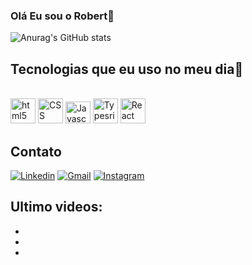 ### Olá Eu sou o Robert🙂

![Anurag's GitHub stats](https://github-readme-stats.vercel.app/api?username=robert-dev0&show_icons=true&theme=dark)

## Tecnologias que eu uso no meu dia🙂

<div style="dislay: inline_block"><br/> <img style="height:40px ; width:40px;" aling="center" alt="html5" height"30" width"40" src="https://cdn.jsdelivr.net/gh/devicons/devicon@latest/icons/html5/html5-original-wordmark.svg"/>
<img style="height:40px ; width:40px;" aling="center" alt="CSS" height"30" width"40" src="https://cdn.jsdelivr.net/gh/devicons/devicon@latest/icons/css3/css3-original-wordmark.svg"/>
<img style="height:35px ; width:40px;" aling="center" alt="Javascript" height"30" width"40" src="https://cdn.jsdelivr.net/gh/devicons/devicon@latest/icons/javascript/javascript-original.svg"/>
<img style="height:40px ; width:40px;" aling="center" alt="Typesricpt" height"30" width"40" src="https://cdn.jsdelivr.net/gh/devicons/devicon@latest/icons/typescript/typescript-original.svg"/>
<img style="height:40px ; width:40px;" aling="center" alt="React" height"30" width"40" src="https://cdn.jsdelivr.net/gh/devicons/devicon@latest/icons/react/react-original-wordmark.svg"/>
</div> 

## Contato

[![Linkedin](https://img.shields.io/badge/LinkedIn-0077B5?style=for-the-badge&logo=linkedin&logoColor=white)](https://www.linkedin.com/in/robert-kawan-63b068266/)
[![Gmail](https://img.shields.io/badge/Gmail-D14836?style=for-the-badge&logo=gmail&logoColor=white)](mailto:robertkawan2506@gmail.com)
[![Instagram](https://img.shields.io/badge/Instagram-E4405F?style=for-the-badge&logo=instagram&logoColor=white)](https://www.instagram.com/robert_ofc/)


## Ultimo videos:
- []()</br>
- []()</br>
- []()</br>
